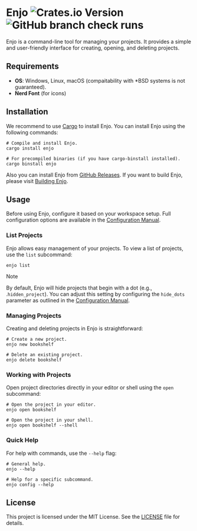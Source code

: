 # Enjo ![Crates.io Version](https://img.shields.io/crates/v/enjo) ![GitHub branch check runs](https://img.shields.io/github/check-runs/kostya-zero/enjo/main)

Enjo is a command-line tool for managing your projects. It provides a simple and user-friendly interface for creating, opening, and deleting projects.

## Requirements

- **OS**: Windows, Linux, macOS (compaitability with *BSD systems is not guaranteed).
- **Nerd Font** (for icons)

## Installation

We recommend to use [Cargo](https://doc.rust-lang.org/cargo/) to install Enjo. You can install Enjo using the following commands:

```shell
# Compile and install Enjo.
cargo install enjo

# For precompiled binaries (if you have cargo-binstall installed).
cargo binstall enjo
```

Also you can install Enjo from [GitHub Releases](https://github.com/kostya-zero/enjo/releases). If you want to build Enjo, please visit [Building Enjo](docs/BUILDING.md).

## Usage

Before using Enjo, configure it based on your workspace setup. Full configuration options are available in the [Configuration Manual](docs/CONFIGURATION.md).

### List Projects

Enjo allows easy management of your projects. To view a list of projects, use the `list` subcommand:

```shell
enjo list
```

> [!NOTE]
> By default, Enjo will hide projects that begin with a dot (e.g., .`hidden_project`). You can adjust this setting by configuring the `hide_dots` parameter as outlined in the [Configuration Manual](docs/CONFIGURATION.md).

### Managing Projects

Creating and deleting projects in Enjo is straightforward:

```shell
# Create a new project.
enjo new bookshelf

# Delete an existing project.
enjo delete bookshelf
```

### Working with Projects

Open project directories directly in your editor or shell using the `open` subcommand:

```shell
# Open the project in your editor.
enjo open bookshelf

# Open the project in your shell.
enjo open bookshelf --shell
```

### Quick Help

For help with commands, use the `--help` flag:

```shell
# General help.
enjo --help

# Help for a specific subcommand.
enjo config --help
```

## License

This project is licensed under the MIT License. See the [LICENSE](LICENSE) file for details.
